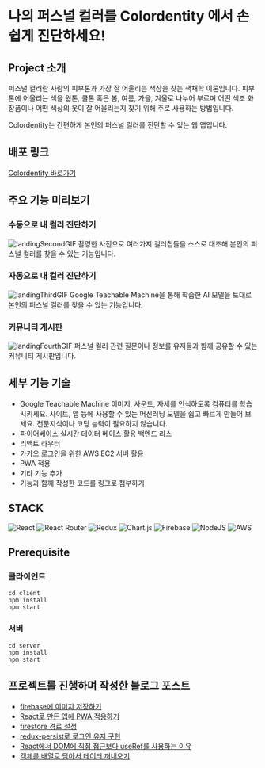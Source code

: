 # 나의 퍼스널 컬러를 Colordentity 에서 손쉽게 진단하세요!

## Project 소개
퍼스널 컬러란 사람의 피부톤과 가장 잘 어울리는 색상을 찾는 색채학 이론입니다.
피부톤에 어울리는 색을 웜톤, 쿨톤 혹은 봄, 여름, 가을, 겨울로 나누어 부르며 어떤 색조 화장품이나 어떤 색상의 옷이 잘 어울리는지 찾기 위해 주로 사용하는 방법입니다.

Colordentity는 간편하게 본인의 퍼스널 컬러를 진단할 수 있는 웹 앱입니다.

## 배포 링크
[Colordentity 바로가기](https://personal-color-62f62.web.app/)

## 주요 기능 미리보기
### 수동으로 내 컬러 진단하기
![landingSecondGIF](https://user-images.githubusercontent.com/61301574/184644968-7632483c-304e-4734-8130-ecb1e27051d6.gif)
촬영한 사진으로 여러가지 컬러칩들을 스스로 대조해 본인의 퍼스널 컬러를 찾을 수 있는 기능입니다.


### 자동으로 내 컬러 진단하기
![landingThirdGIF](https://user-images.githubusercontent.com/61301574/184644986-e6b1fcb3-6fbd-49df-b65f-38e6bad04a95.gif)
Google Teachable Machine을 통해 학습한 AI 모델을 토대로 본인의 퍼스널 컬러를 찾을 수 있는 기능입니다.


### 커뮤니티 게시판
![landingFourthGIF](https://user-images.githubusercontent.com/61301574/184644994-6bfdc690-1247-455a-957b-6394aca8abb3.gif)
퍼스널 컬러 관련 질문이나 정보를 유저들과 함께 공유할 수 있는 커뮤니티 게시판입니다.


## 세부 기능 기술
* Google Teachable Machine
이미지, 사운드, 자세를 인식하도록 컴퓨터를 학습시키세요.
사이트, 앱 등에 사용할 수 있는 머신러닝 모델을 쉽고 빠르게 만들어 보세요. 전문지식이나 코딩 능력이 필요하지 않습니다.
* 파이어베이스 실시간 데이터 베이스 활용
백엔드 리스
* 리액트 라우터
* 카카오 로그인을 위한 AWS EC2 서버 활용
* PWA 적용
* 기타 기능 추가
* 기능과 함께 작성한 코드를 링크로 첨부하기

## STACK
![React](https://img.shields.io/badge/react-%2320232a.svg?style=for-the-badge&logo=react&logoColor=%2361DAFB) ![React Router](https://img.shields.io/badge/React_Router-CA4245?style=for-the-badge&logo=react-router&logoColor=white) ![Redux](https://img.shields.io/badge/redux-%23593d88.svg?style=for-the-badge&logo=redux&logoColor=white) ![Chart.js](https://img.shields.io/badge/chart.js-F5788D.svg?style=for-the-badge&logo=chart.js&logoColor=white) ![Firebase](https://img.shields.io/badge/firebase-%23039BE5.svg?style=for-the-badge&logo=firebase) ![NodeJS](https://img.shields.io/badge/node.js-6DA55F?style=for-the-badge&logo=node.js&logoColor=white) ![AWS](https://img.shields.io/badge/AWS-%23FF9900.svg?style=for-the-badge&logo=amazon-aws&logoColor=white)
 
## Prerequisite
### 클라이언트
```
cd client
npm install
npm start
```
### 서버
```
cd server
npm install
npm start
```

## 프로젝트를 진행하며 작성한 블로그 포스트
* [firebase에 이미지 저장하기](https://o-yeon.tistory.com/199)
* [React로 만든 앱에 PWA 적용하기](https://o-yeon.tistory.com/203)
* [firestore 경로 설정](https://o-yeon.tistory.com/204)
* [redux-persist로 로그인 유지 구현](https://o-yeon.tistory.com/205)
* [React에서 DOM에 직접 접근보다 useRef를 사용하는 이유](https://o-yeon.tistory.com/206)
* [객체를 배열로 담아서 데이터 꺼내오기](https://o-yeon.tistory.com/207)